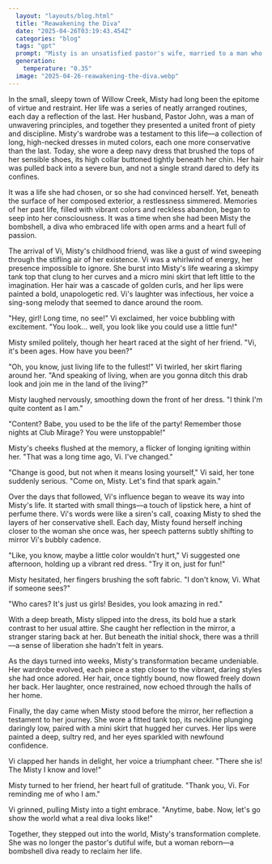```yaml
---
  layout: "layouts/blog.html"
  title: "Reawakening the Diva"
  date: "2025-04-26T03:19:43.454Z"
  categories: "blog"
  tags: "gpt"
  prompt: "Misty is an unsatisfied pastor's wife, married to a man who condemns all sensuality. While she at one point believed him to be saving her from her former hedonistic life style, after years of a loveless marriage, doubts have begun to creep in as memories of her past life return. These doubts are compounded by a surprise visit from her best friend Vi, a total airheaded bimbo nymphomaniac. Despite being an airhead, Vi is actually very skilled at mental manipulation, and slowly manages to revert Misty back to her former ways, turning her into the bombshell diva she was before. The story will focus heavily on Misty's mental transformation and Vi's cunning manipulations, reflected in the descriptions of the physical transformation Misty is undergoing from total prude back to slut. Dialogue for the story will include Vi as an over the top ditzy bimbo, talking like a caricature, while Misty will start with refined speech patterns, before slowly devolving to mimic Vi. The story will have detailed descriptions of both women's initial outfits, Misty's an overly conservative and prudish dress, Vi's a skimpy tank top and micro mini skirt. The story will conclude with a description of Misty's final outfit, one similar but not identical to Vi's starting outfit."
  generation: 
    temperature: "0.35"
  image: "2025-04-26-reawakening-the-diva.webp"
---
```

In the small, sleepy town of Willow Creek, Misty had long been the epitome of virtue and restraint. Her life was a series of neatly arranged routines, each day a reflection of the last. Her husband, Pastor John, was a man of unwavering principles, and together they presented a united front of piety and discipline. Misty's wardrobe was a testament to this life—a collection of long, high-necked dresses in muted colors, each one more conservative than the last. Today, she wore a deep navy dress that brushed the tops of her sensible shoes, its high collar buttoned tightly beneath her chin. Her hair was pulled back into a severe bun, and not a single strand dared to defy its confines.

It was a life she had chosen, or so she had convinced herself. Yet, beneath the surface of her composed exterior, a restlessness simmered. Memories of her past life, filled with vibrant colors and reckless abandon, began to seep into her consciousness. It was a time when she had been Misty the bombshell, a diva who embraced life with open arms and a heart full of passion.

The arrival of Vi, Misty's childhood friend, was like a gust of wind sweeping through the stifling air of her existence. Vi was a whirlwind of energy, her presence impossible to ignore. She burst into Misty's life wearing a skimpy tank top that clung to her curves and a micro mini skirt that left little to the imagination. Her hair was a cascade of golden curls, and her lips were painted a bold, unapologetic red. Vi's laughter was infectious, her voice a sing-song melody that seemed to dance around the room.

"Hey, girl! Long time, no see!" Vi exclaimed, her voice bubbling with excitement. "You look... well, you look like you could use a little fun!"

Misty smiled politely, though her heart raced at the sight of her friend. "Vi, it's been ages. How have you been?"

"Oh, you know, just living life to the fullest!" Vi twirled, her skirt flaring around her. "And speaking of living, when are you gonna ditch this drab look and join me in the land of the living?"

Misty laughed nervously, smoothing down the front of her dress. "I think I'm quite content as I am."

"Content? Babe, you used to be the life of the party! Remember those nights at Club Mirage? You were unstoppable!"

Misty's cheeks flushed at the memory, a flicker of longing igniting within her. "That was a long time ago, Vi. I've changed."

"Change is good, but not when it means losing yourself," Vi said, her tone suddenly serious. "Come on, Misty. Let's find that spark again."

Over the days that followed, Vi's influence began to weave its way into Misty's life. It started with small things—a touch of lipstick here, a hint of perfume there. Vi's words were like a siren's call, coaxing Misty to shed the layers of her conservative shell. Each day, Misty found herself inching closer to the woman she once was, her speech patterns subtly shifting to mirror Vi's bubbly cadence.

"Like, you know, maybe a little color wouldn't hurt," Vi suggested one afternoon, holding up a vibrant red dress. "Try it on, just for fun!"

Misty hesitated, her fingers brushing the soft fabric. "I don't know, Vi. What if someone sees?"

"Who cares? It's just us girls! Besides, you look amazing in red."

With a deep breath, Misty slipped into the dress, its bold hue a stark contrast to her usual attire. She caught her reflection in the mirror, a stranger staring back at her. But beneath the initial shock, there was a thrill—a sense of liberation she hadn't felt in years.

As the days turned into weeks, Misty's transformation became undeniable. Her wardrobe evolved, each piece a step closer to the vibrant, daring styles she had once adored. Her hair, once tightly bound, now flowed freely down her back. Her laughter, once restrained, now echoed through the halls of her home.

Finally, the day came when Misty stood before the mirror, her reflection a testament to her journey. She wore a fitted tank top, its neckline plunging daringly low, paired with a mini skirt that hugged her curves. Her lips were painted a deep, sultry red, and her eyes sparkled with newfound confidence.

Vi clapped her hands in delight, her voice a triumphant cheer. "There she is! The Misty I know and love!"

Misty turned to her friend, her heart full of gratitude. "Thank you, Vi. For reminding me of who I am."

Vi grinned, pulling Misty into a tight embrace. "Anytime, babe. Now, let's go show the world what a real diva looks like!"

Together, they stepped out into the world, Misty's transformation complete. She was no longer the pastor's dutiful wife, but a woman reborn—a bombshell diva ready to reclaim her life.
